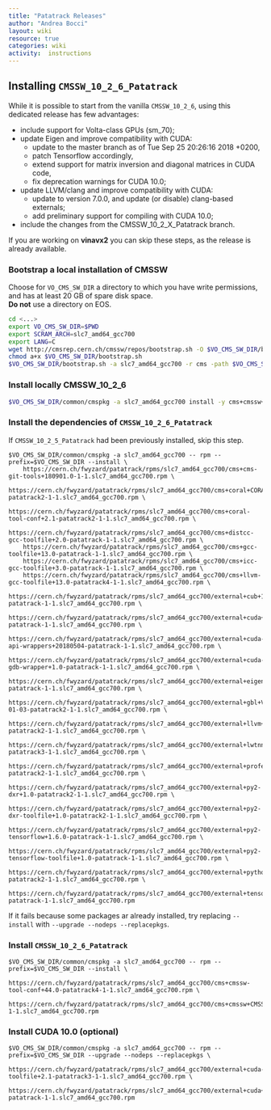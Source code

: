 ```yaml
---
title: "Patatrack Releases"
author: "Andrea Bocci"
layout: wiki
resource: true
categories: wiki
activity:  instructions
---
```


## Installing `CMSSW_10_2_6_Patatrack`
While it is possible to start from the vanilla `CMSSW_10_2_6`, using this dedicated release has few advantages:
  - include support for Volta-class GPUs (sm_70);
  - update Eigen and improve compatibility with CUDA:
    - update to the master branch as of Tue Sep 25 20:26:16 2018 +0200,
    - patch Tensorflow accordingly,
    - extend support for matrix inversion and diagonal matrices in CUDA code,
    - fix deprecation warnings for CUDA 10.0;
  - update LLVM/clang and improve compatibility with CUDA:
    - update to version 7.0.0, and update (or disable) clang-based externals;
    - add preliminary support for compiling with CUDA 10.0;
  - include the changes from the CMSSW_10_2_X_Patatrack branch.

If you are working on **vinavx2** you can skip these steps, as the release is already available.

### Bootstrap a local installation of CMSSW
Choose for `VO_CMS_SW_DIR` a directory to which you have write permissions, and has at least 20 GB of spare disk space.  
**Do not** use a directory on EOS.

```bash
cd <...>
export VO_CMS_SW_DIR=$PWD
export SCRAM_ARCH=slc7_amd64_gcc700
export LANG=C
wget http://cmsrep.cern.ch/cmssw/repos/bootstrap.sh -O $VO_CMS_SW_DIR/bootstrap.sh
chmod a+x $VO_CMS_SW_DIR/bootstrap.sh
$VO_CMS_SW_DIR/bootstrap.sh -a slc7_amd64_gcc700 -r cms -path $VO_CMS_SW_DIR setup
```

### Install locally CMSSW_10_2_6
```bash
$VO_CMS_SW_DIR/common/cmspkg -a slc7_amd64_gcc700 install -y cms+cmssw+CMSSW_10_2_6
```

### Install the dependencies of `CMSSW_10_2_6_Patatrack`


If `CMSSW_10_2_5_Patatrack` had been previously installed, skip this step.
```
$VO_CMS_SW_DIR/common/cmspkg -a slc7_amd64_gcc700 -- rpm --prefix=$VO_CMS_SW_DIR --install \
    https://cern.ch/fwyzard/patatrack/rpms/slc7_amd64_gcc700/cms+cms-git-tools+180901.0-1-1.slc7_amd64_gcc700.rpm \
    https://cern.ch/fwyzard/patatrack/rpms/slc7_amd64_gcc700/cms+coral+CORAL_2_3_21-patatrack2-1-1.slc7_amd64_gcc700.rpm \
    https://cern.ch/fwyzard/patatrack/rpms/slc7_amd64_gcc700/cms+coral-tool-conf+2.1-patatrack2-1-1.slc7_amd64_gcc700.rpm \
    https://cern.ch/fwyzard/patatrack/rpms/slc7_amd64_gcc700/cms+distcc-gcc-toolfile+2.0-patatrack-1-1.slc7_amd64_gcc700.rpm \
    https://cern.ch/fwyzard/patatrack/rpms/slc7_amd64_gcc700/cms+gcc-toolfile+13.0-patatrack-1-1.slc7_amd64_gcc700.rpm \
    https://cern.ch/fwyzard/patatrack/rpms/slc7_amd64_gcc700/cms+icc-gcc-toolfile+3.0-patatrack-1-1.slc7_amd64_gcc700.rpm \
    https://cern.ch/fwyzard/patatrack/rpms/slc7_amd64_gcc700/cms+llvm-gcc-toolfile+13.0-patatrack4-1-1.slc7_amd64_gcc700.rpm \
    https://cern.ch/fwyzard/patatrack/rpms/slc7_amd64_gcc700/external+cub+1.8.0-patatrack-1-1.slc7_amd64_gcc700.rpm \
    https://cern.ch/fwyzard/patatrack/rpms/slc7_amd64_gcc700/external+cuda+9.2.148-patatrack-1-1.slc7_amd64_gcc700.rpm \
    https://cern.ch/fwyzard/patatrack/rpms/slc7_amd64_gcc700/external+cuda-api-wrappers+20180504-patatrack-1-1.slc7_amd64_gcc700.rpm \
    https://cern.ch/fwyzard/patatrack/rpms/slc7_amd64_gcc700/external+cuda-gdb-wrapper+1.0-patatrack-1-1.slc7_amd64_gcc700.rpm \
    https://cern.ch/fwyzard/patatrack/rpms/slc7_amd64_gcc700/external+eigen+1f44b667dd9aeeb153284b15fc7fe159d2c09329-patatrack-1-1.slc7_amd64_gcc700.rpm \
    https://cern.ch/fwyzard/patatrack/rpms/slc7_amd64_gcc700/external+gbl+V02-01-03-patatrack2-1-1.slc7_amd64_gcc700.rpm \
    https://cern.ch/fwyzard/patatrack/rpms/slc7_amd64_gcc700/external+llvm+7.0.0-patatrack2-1-1.slc7_amd64_gcc700.rpm \
    https://cern.ch/fwyzard/patatrack/rpms/slc7_amd64_gcc700/external+lwtnn+2.4-patatrack3-1-1.slc7_amd64_gcc700.rpm \
    https://cern.ch/fwyzard/patatrack/rpms/slc7_amd64_gcc700/external+professor2+2.2.1-patatrack2-1-1.slc7_amd64_gcc700.rpm \
    https://cern.ch/fwyzard/patatrack/rpms/slc7_amd64_gcc700/external+py2-dxr+1.0-patatrack2-1-1.slc7_amd64_gcc700.rpm \
    https://cern.ch/fwyzard/patatrack/rpms/slc7_amd64_gcc700/external+py2-dxr-toolfile+1.0-patatrack2-1-1.slc7_amd64_gcc700.rpm \
    https://cern.ch/fwyzard/patatrack/rpms/slc7_amd64_gcc700/external+py2-tensorflow+1.6.0-patatrack-1-1.slc7_amd64_gcc700.rpm \
    https://cern.ch/fwyzard/patatrack/rpms/slc7_amd64_gcc700/external+py2-tensorflow-toolfile+1.0-patatrack-1-1.slc7_amd64_gcc700.rpm \
    https://cern.ch/fwyzard/patatrack/rpms/slc7_amd64_gcc700/external+python_tools+1.0-patatrack2-1-1.slc7_amd64_gcc700.rpm \
    https://cern.ch/fwyzard/patatrack/rpms/slc7_amd64_gcc700/external+tensorflow+1.6.0-patatrack-1-1.slc7_amd64_gcc700.rpm
```

If it fails because some packages ar already installed, try replacing `--install` with `--upgrade --nodeps --replacepkgs`.


### Install `CMSSW_10_2_6_Patatrack`
```
$VO_CMS_SW_DIR/common/cmspkg -a slc7_amd64_gcc700 -- rpm --prefix=$VO_CMS_SW_DIR --install \
    https://cern.ch/fwyzard/patatrack/rpms/slc7_amd64_gcc700/cms+cmssw-tool-conf+44.0-patatrack4-1-1.slc7_amd64_gcc700.rpm \
    https://cern.ch/fwyzard/patatrack/rpms/slc7_amd64_gcc700/cms+cmssw+CMSSW_10_2_6_Patatrack-1-1.slc7_amd64_gcc700.rpm
```


### Install CUDA 10.0 (optional)
```
$VO_CMS_SW_DIR/common/cmspkg -a slc7_amd64_gcc700 -- rpm --prefix=$VO_CMS_SW_DIR --upgrade --nodeps --replacepkgs \
    https://cern.ch/fwyzard/patatrack/rpms/slc7_amd64_gcc700/external+cuda-toolfile+2.1-patatrack3-1-1.slc7_amd64_gcc700.rpm \
    https://cern.ch/fwyzard/patatrack/rpms/slc7_amd64_gcc700/external+cuda+10.0.130-patatrack-1-1.slc7_amd64_gcc700.rpm
```
